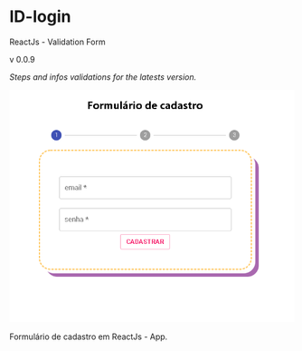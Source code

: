 # ID-login
ReactJs - Validation Form

v 0.0.9

*Steps and infos validations for the latests version.*

![Images Screen](images/screenshot.png)

Formulário de cadastro em ReactJs - App.
